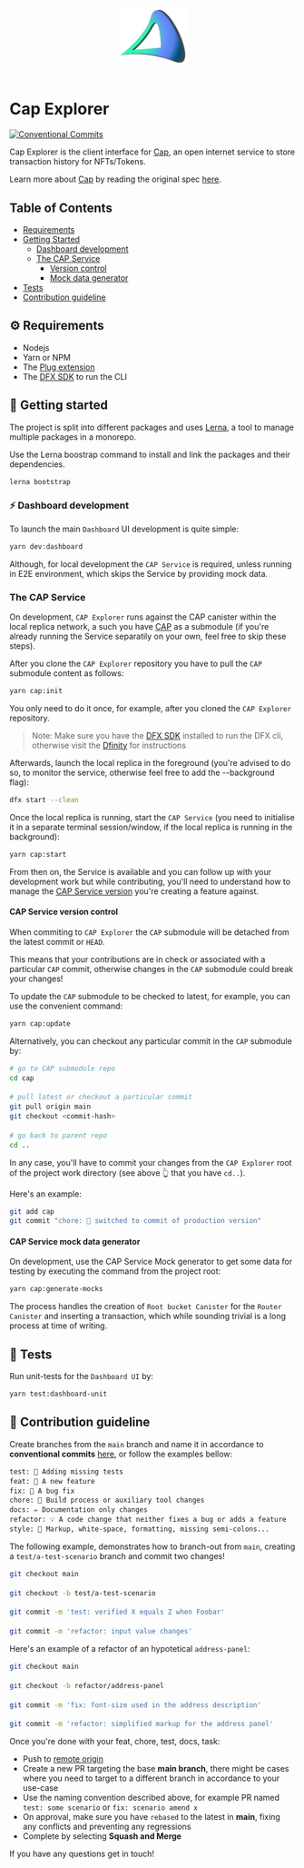 <div align="center" style="padding-bottom: 20px;">
  <img src="./.repo/images/cap-logo.svg" width="120" height="auto"/>
</div>

# Cap Explorer
[![Conventional Commits](https://img.shields.io/badge/Conventional%20Commits-1.0.0-blue.svg)](https://conventionalcommits.org)

Cap Explorer is the client interface for [Cap](https://github.com/Psychedelic/cap), an open internet service to store transaction history for NFTs/Tokens.

Learn more about [Cap](https://github.com/Psychedelic/cap) by reading the original spec [here](https://github.com/Psychedelic/cap/blob/main/spec.md).

## Table of Contents 

- [Requirements](#requirements)
- [Getting Started](#getting-started)
  - [Dashboard development](#dashboard-development)
  - [The CAP Service](#the-cap-service)
    - [Version control](#cap-service-version-control)
    - [Mock data generator](#cap-service-mock-data-generator)
- [Tests](#tests)
- [Contribution guideline](#contribution-guideline)

## ⚙️ Requirements

- Nodejs
- Yarn or NPM
- The [Plug extension](#plug-extension)
- The [DFX SDK](https://smartcontracts.org/) to run the CLI

## 🤔 Getting started

The project is split into different packages and uses [Lerna](https://lerna.js.org/), a tool to manage multiple packages in a monorepo.

Use the Lerna boostrap command to install and link the packages and their dependencies.

```sh
lerna bootstrap
```

### ⚡ Dashboard development

To launch the main `Dashboard` UI development is quite simple:

```sh
yarn dev:dashboard
```

Although, for local development the `CAP Service` is required, unless running in E2E environment, which skips the Service by providing mock data.

### The CAP Service

On development, `CAP Explorer` runs against the CAP canister within the local replica network, a such you have [CAP](https://github.com/psychedelic/cap) as a submodule (if you're already running the Service separatily on your own, feel free to skip these steps).

After you clone the `CAP Explorer` repository you have to pull the `CAP` submodule content as follows:

```sh
yarn cap:init
```

You only need to do it once, for example, after you cloned the `CAP Explorer` repository.

>Note: Make sure you have the [DFX SDK](https://smartcontracts.org/) installed to run the DFX cli, otherwise visit the [Dfinity](https://dfinity.org/) for instructions

Afterwards, launch the local replica in the foreground (you're advised to do so, to monitor the service, otherwise feel free to add the --background flag):

```sh
dfx start --clean
```

Once the local replica is running, start the `CAP Service` (you need to initialise it in a separate terminal session/window, if the local replica is running in the background):

```sh
yarn cap:start
```

From then on, the Service is available and you can follow up with your development work but while contributing, you'll need to understand how to manage the [CAP Service version](#cap-service-version-control) you're creating a feature against.

#### CAP Service version control

When commiting to `CAP Explorer` the `CAP` submodule will be detached from the latest commit or `HEAD`.

This means that your contributions are in check or associated with a particular `CAP` commit, otherwise changes in the `CAP` submodule could break your changes!

To update the `CAP` submodule to be checked to latest, for example, you can use the convenient command:

```sh
yarn cap:update
```

Alternatively, you can checkout any particular commit in the `CAP` submodule by:

```sh
# go to CAP submodule repo
cd cap

# pull latest or checkout a particular commit
git pull origin main
git checkout <commit-hash>

# go back to parent repo
cd ..
```

In any case, you'll have to commit your changes from the `CAP Explorer` root of the project work directory (see above 👆 that you have `cd..`).

Here's an example:

```sh
git add cap
git commit "chore: 🤖 switched to commit of production version"
```

#### CAP Service mock data generator

On development, use the CAP Service Mock generator to get some data for testing by executing the command from the project root:

```sh
yarn cap:generate-mocks
```

The process handles the creation of `Root bucket Canister` for the `Router Canister` and inserting a transaction, which while sounding trivial is a long process at time of writing.

## 💍 Tests

Run unit-tests for the `Dashboard UI` by:

```sh
yarn test:dashboard-unit
```

## 🙏 Contribution guideline

Create branches from the `main` branch and name it in accordance to **conventional commits** [here](https://www.conventionalcommits.org/en/v1.0.0/), or follow the examples bellow:

```txt
test: 💍 Adding missing tests
feat: 🎸 A new feature
fix: 🐛 A bug fix
chore: 🤖 Build process or auxiliary tool changes
docs: ✏️ Documentation only changes
refactor: 💡 A code change that neither fixes a bug or adds a feature
style: 💄 Markup, white-space, formatting, missing semi-colons...
```

The following example, demonstrates how to branch-out from `main`, creating a `test/a-test-scenario` branch and commit two changes!

```sh
git checkout main

git checkout -b test/a-test-scenario

git commit -m 'test: verified X equals Z when Foobar'

git commit -m 'refactor: input value changes'
```

Here's an example of a refactor of an hypotetical `address-panel`:

```sh
git checkout main

git checkout -b refactor/address-panel

git commit -m 'fix: font-size used in the address description'

git commit -m 'refactor: simplified markup for the address panel'
```

Once you're done with your feat, chore, test, docs, task:

- Push to [remote origin](https://github.com/Psychedelic/cap-explorer.git)
- Create a new PR targeting the base **main branch**, there might be cases where you need to target to a different branch in accordance to your use-case
- Use the naming convention described above, for example PR named `test: some scenario` or `fix: scenario amend x`
- On approval, make sure you have `rebased` to the latest in **main**, fixing any conflicts and preventing any regressions
- Complete by selecting **Squash and Merge**

If you have any questions get in touch!